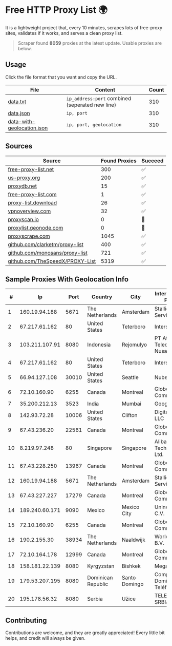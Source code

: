 
# Free HTTP Proxy List 🌍

It is a lightweight project that, every 10 minutes, scrapes lots of free-proxy sites, validates if it works, and serves a clean proxy list.


> Scraper found **8059** proxies at the latest update. Usable proxies are below.

## Usage

Click the file format that you want and copy the URL.


|File|Content|Count|
|----|-------|-----|
|[data.txt](https://raw.githubusercontent.com/themiralay/Proxy-List-World/master/data.txt)|`ip_address:port` combined (seperated new line)|310|
|[data.json](https://raw.githubusercontent.com/themiralay/Proxy-List-World/master/data.json)|`ip, port`|310|
|[data-with-geolocation.json](https://raw.githubusercontent.com/themiralay/Proxy-List-World/master/data-with-geolocation.json)|`ip, port, geolocation`|310|

## Sources

|Source|Found Proxies|Succeed|
|------|-------------|-------|
|[free-proxy-list.net](https://free-proxy-list.net)|300|✅|
|[us-proxy.org](https://www.us-proxy.org)|200|✅|
|[proxydb.net](http://proxydb.net)|15|✅|
|[free-proxy-list.com](https://free-proxy-list.com/?page=&port=&type%5B%5D=http&type%5B%5D=https&up_time=0&search=Search)|1|✅|
|[proxy-list.download](https://www.proxy-list.download/HTTP)|26|✅|
|[vpnoverview.com](https://vpnoverview.com/privacy/anonymous-browsing/free-proxy-servers)|32|✅|
|[proxyscan.io](https://www.proxyscan.io)|0|🚫|
|[proxylist.geonode.com](https://proxylist.geonode.com/api/proxy-list?limit=300&page=1&sort_by=lastChecked&sort_type=desc&protocols=http,https)|0|🚫|
|[proxyscrape.com](https://api.proxyscrape.com/v2/?request=displayproxies&protocol=http&timeout=10000&country=all&ssl=all&anonymity=all)|1045|✅|
|[github.com/clarketm/proxy-list](https://raw.githubusercontent.com/clarketm/proxy-list/master/proxy-list-raw.txt)|400|✅|
|[github.com/monosans/proxy-list](https://raw.githubusercontent.com/monosans/proxy-list/main/proxies/http.txt)|721|✅|
|[github.com/TheSpeedX/PROXY-List](https://raw.githubusercontent.com/TheSpeedX/PROXY-List/master/http.txt)|5319|✅|


## Sample Proxies With Geolocation Info

|#|Ip|Port|Country|City|Internet Service Provider|
|-|--|----|-------|----|-------------------------|
|1|160.19.94.188|5671|The Netherlands|Amsterdam|Stallion Network Services Limited|
|2|67.217.61.162|80|United States|Teterboro|Interserver, Inc|
|3|103.211.107.91|8080|Indonesia|Rejomulyo|PT Atmega Telecomindo Nusantara|
|4|67.217.61.162|80|United States|Teterboro|Interserver, Inc|
|5|66.94.127.108|30010|United States|Seattle|Nubes, LLC|
|6|72.10.160.90|6255|Canada|Montreal|GloboTech Communications|
|7|35.200.212.13|3523|India|Mumbai|Google LLC|
|8|142.93.72.28|10006|United States|Clifton|DigitalOcean, LLC|
|9|67.43.236.20|22561|Canada|Montreal|GloboTech Communications|
|10|8.219.97.248|80|Singapore|Singapore|Alibaba (US) Technology Co., Ltd.|
|11|67.43.228.250|13967|Canada|Montreal|GloboTech Communications|
|12|160.19.94.188|5671|The Netherlands|Amsterdam|Stallion Network Services Limited|
|13|67.43.227.227|17279|Canada|Montreal|GloboTech Communications|
|14|189.240.60.171|9090|Mexico|Mexico City|Uninet S.A. de C.V.|
|15|72.10.160.90|6255|Canada|Montreal|GloboTech Communications|
|16|190.2.155.30|38934|The Netherlands|Naaldwijk|WorldStream B.V.|
|17|72.10.164.178|12999|Canada|Montreal|GloboTech Communications|
|18|158.181.22.139|8080|Kyrgyzstan|Bishkek|Megaline LLC|
|19|179.53.207.195|8080|Dominican Republic|Santo Domingo|Compañía Dominicana de Teléfonos S. A.|
|20|195.178.56.32|8080|Serbia|Užice|TELEKOM SRBIJA a.d.|



## Contributing

Contributions are welcome, and they are greatly appreciated! Every
little bit helps, and credit will always be given.


